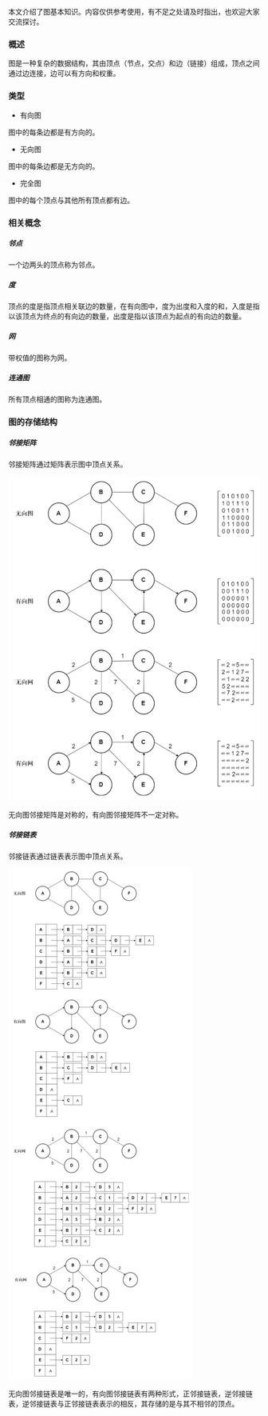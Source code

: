 本文介绍了图基本知识。内容仅供参考使用，有不足之处请及时指出，也欢迎大家交流探讨。

### 概述

图是一种复杂的数据结构，其由顶点（节点，交点）和边（链接）组成，顶点之间通过边连接，边可以有方向和权重。

### 类型

* 有向图

图中的每条边都是有方向的。

* 无向图

图中的每条边都是无方向的。

* 完全图

图中的每个顶点与其他所有顶点都有边。

### 相关概念

##### 邻点

一个边两头的顶点称为邻点。

##### 度

顶点的度是指顶点相关联边的数量，在有向图中，度为出度和入度的和，入度是指以该顶点为终点的有向边的数量，出度是指以该顶点为起点的有向边的数量。

##### 网

带权值的图称为网。

##### 连通图

所有顶点相通的图称为连通图。

### 图的存储结构

##### 邻接矩阵

邻接矩阵通过矩阵表示图中顶点关系。

![邻接矩阵](./image/邻接矩阵.png)

无向图邻接矩阵是对称的，有向图邻接矩阵不一定对称。

##### 邻接链表

邻接链表通过链表表示图中顶点关系。

![邻接链表](./image/邻接链表.png)

无向图邻接链表是唯一的，有向图邻接链表有两种形式，正邻接链表，逆邻接链表，逆邻接链表与正邻接链表表示的相反，其存储的是与其不相邻的顶点。